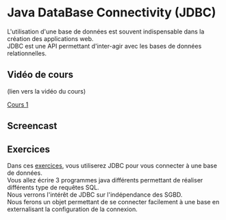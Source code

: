 # Java DataBase Connectivity (JDBC)

L'utilisation d'une base de données est souvent indispensable dans la création des applications web.  
JDBC est une API permettant d'inter-agir avec les bases de données relationnelles.  


## Vidéo de cours

(lien vers la vidéo du cours)

[Cours 1](Cours1.pdf)

## Screencast


## Exercices

Dans ces [exercices](exercices), vous utiliserez JDBC pour vous connecter à une base de données.  
Vous allez écrire 3 programmes java différents permettant de réaliser différents type de requêtes SQL.  
Nous verrons l'intérêt de JDBC sur l'indépendance des SGBD.  
Nous ferons un objet permettant de se connecter facilement à une base en externalisant la configuration de la connexion.

